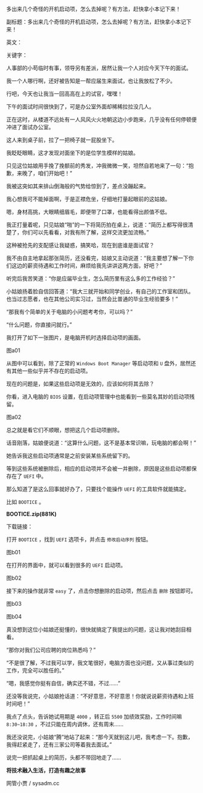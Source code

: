 多出来几个奇怪的开机启动项，怎么去掉呢？有方法，赶快拿小本记下来！

副标题：多出来几个奇怪的开机启动项，怎么去掉呢？有方法，赶快拿小本记下来！

英文：

关键字：



人事部的小苟临时有事，领导另有差派，居然让我一个人对应今天下午的面试。

我一个人哪行啊，还好被告知是一帮应届生来面试，也让我放松了不少。

行吧，今天也让我当一回高高在上的试官，嘿嘿！



下午的面试时间很快到了，可是办公室外面却稀稀拉拉没几人。

正在这时，从楼道不远处有一人风风火火地朝这边小步跑来，几乎没有任何停顿便冲进了面试办公室。

这人来到桌子前，拉了一把椅子就一屁股坐下。

我眨眨眼睛，这才发现对面坐下的是位学生模样的姑娘。

只见这位姑娘用手挽了挽额前的秀发，冲我微微一笑，坦然自若地来了一句：“抱歉，来晚了，咱们开始吧！”



我被这突如其来排山倒海般的气势给惊到了，差点没蹦起来。

我心想我可不能掉面啊，于是正襟危坐，仔细地打量起眼前的这姑娘。

嗯，身材高挑，大眼睛细眉毛，即便带了口罩，也能看得出颜值不低。



我正打量着呢，只见姑娘“啪”的一下将简历拍在桌上，说道：“简历上都写得很清楚了，你们可以先看看，对我有所了解，这样交流更加流畅。”

这种被抢先的支配感让我疑惑，搞笑哈，现在到底谁是面试官？



我不由自主地拿起那张简历，还没看完，姑娘又主动说道：“我主要想了解一下你们这边的薪资待遇和工作时间，麻烦给我先讲讲这两方面，好吧？”



听完后我苦笑道：“你是应届毕业生，怎么简历里有这么多的工作经验？”

小姑娘扬着脸自信回答道：“我大三就开始和同学创业，有自己的工作室和团队。也当过志愿者，也在其他公司实习过，当然会比普通的毕业生经验要多！”

“那我有个简单的关于电脑的小问题考考你，可以吗？”

“什么问题，你直接问就行。”



我打开了如下一张图片，是电脑开机时选择启动项的画面。

图a01



从图中可以看到，除了正常的 `Windows Boot Manager` 等启动项和 `U` 盘外，居然还有其他一些似乎并不存在的启动项。

现在的问题是，如果这些启动项是无效的，应该如何将其去除？

你看，进入电脑的 `BIOS` 设置，在启动项管理中也能看到一些莫名其妙的启动项残留。

图a02



总之就是看它们不顺眼，想把这几个启动项删除。

话音刚落，姑娘便说道：“这算什么问题，这不是基本常识嘛，玩电脑的都会啊！”



她告诉我这些启动项通常是之前安装某些系统留下的。

等到这些系统被删除后，相应的启动项并不会被一并删除，原因是这些启动项都保存在了 `UEFI` 中。

那么知道了是这么回事就好办了，只要找个能操作 `UEFI` 的工具软件就能搞定。

比如 `BOOTICE` 。



**BOOTICE.zip(881K)**

下载链接：





打开 `BOOTICE` ，找到 `UEFI` 选项卡，并点击 `修改启动序列` 按钮。

图b01



在打开的界面中，就可以看到很多的 `UEFI` 启动项。

图b02



接下来的操作就非常 `easy` 了，点击你想删除的启动项，然后点击 `删除` 按钮即可。

图b03

图b04



真没想到这位小姑娘还挺懂的，很快就搞定了我提出的问题，这让我对她刮目相看。

“那你对我们公司应聘的岗位熟悉吗？”

“不是很了解，不过我可以学，我文笔很好，电脑方面也没问题，又从事过类似的工作，完全可以胜任的。”

“嗯，我感觉你挺有自信，确实还不错，不过……”



还没等我说完，小姑娘抢话道：“不好意思，不好意思！你就说说薪资待遇和上班时间吧！”

我点了点头，告诉她试用期是 `4000` ，转正后 `5500` 加绩效奖励，工作时间嘛 `8:30~18:30` ，不过只能在周内调休，还有周末……



我还没说完，小姑娘“腾”地站了起来：“那今天就到这儿吧，我考虑一下。抱歉，我得赶紧走了，还有三家公司等着我去面试。”

说完一把抓起桌上的简历，头都不带回地走了……



**将技术融入生活，打造有趣之故事**

网管小贾  / sysadm.cc